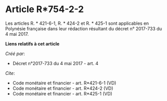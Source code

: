 # Article R*754-2-2

Les articles R. * 421-6-1, R. * 424-2 et R. * 425-1 sont applicables en Polynésie française dans leur rédaction résultant du
décret n° 2017-733 du 4 mai 2017.

**Liens relatifs à cet article**

_Créé par_:

  - Décret n°2017-733 du 4 mai 2017 - art. 4

_Cite_:

  - Code monétaire et financier - art. R*421-6-1 (VD)
  - Code monétaire et financier - art. R*424-2 (VD)
  - Code monétaire et financier - art. R*425-1 (VD)
